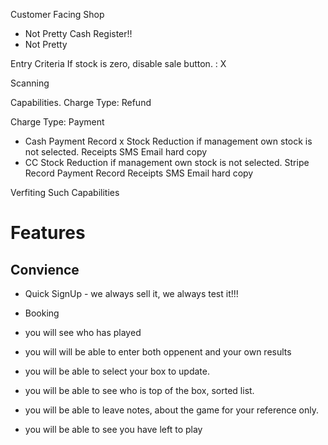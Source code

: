 
Customer Facing Shop
- Not Pretty
Cash Register!!
- Not Pretty


Entry Criteria
If stock is zero, disable sale button. : X

Scanning

Capabilities.
Charge Type: Refund

Charge Type: Payment
* Cash
	Payment Record x
	Stock Reduction if management own stock is not selected.
	Receipts
		SMS
		Email
		hard copy
* CC
	Stock Reduction if management own stock is not selected.
	Stripe Record
	Payment Record
	Receipts
		SMS
		Email
		hard copy

Verfiting Such Capabilities


# Features

## Convience
* Quick SignUp - we always sell it, we always test it!!!
* Booking

* you will see who has played
* you will will be able to enter both oppenent and your own results
* you will be able to select your box to update.
* you will be able to see who is top of the box, sorted list.
* you will be able to leave notes, about the game for your reference only.
* you will be able to see you have left to play

